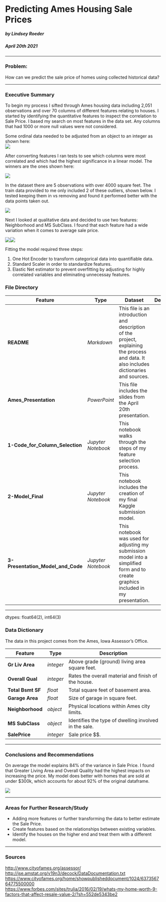 # Predicting Ames Housing Sale Prices
##### by Lindsey Roeder
##### *April 20th 2021*

---

### Problem: 
How can we predict the sale price of homes using collected historical data?<br>

---

### Executive Summary
To begin my process I sifted through Ames housing data including 2,051 observations and over 70 columns of different features relating to houses. I started by identifying the quantitative features to inspect the correlation to Sale Price. I based my search on most features in the data set. Any columns that had 1000 or more null values were not considered.

Some ordinal data needed to be adjusted from an object to an integer as shown here:<br>
<img src="images/ordinal.png">

After converting features I ran tests to see which columns were most correlated and which had the highest significance in a linear model. The winners are the ones shown here:<br>

<img src="images/correlations.png">

In the dataset there are 5 observations with over 4000 square feet. The train data provided to me only included 2 of these outliers, shown below. I tested keeping them in vs removing and found it performed better with the data points taken out.<br>

<img src="images/sqft_price.png">

Next I looked at qualitative data and decided to use two features: Neighborhood and MS SubClass. I found that each feature had a wide variation when it comes to average sale price.<br>

<img src="images/ames_map.jpg"><img src="images/mssubclass.png">

Fitting the model required three steps:
1) One Hot Encoder to transform categorical data into quantifiable data.<br>
2) Standard Scaler in order to standardize features.<br>
3) Elastic Net estimator to prevent overfitting by adjusting for highly correlated variables and eliminating unnecessay features.


### File Directory

|Feature|Type|Dataset|Description|
|---|---|---|---|
|**README**|*Markdown*|This file is an introduction and description of the project, explaining the process and data. It also includes dictionaries and sources.| 
|**Ames_Presentation**|*PowerPoint*|This file includes the slides from the April 20th presentation.| 
|**1-Code_for_Column_Selection**|*Jupyter Notebook*|This notebook walks through the steps of my feature selection process.| 
|**2-Model_Final**|*Jupyter Notebook*|This notebook includes the creation of my final Kaggle submission model.| 
|**3-Presentation_Model_and_Code**|*Jupyter Notebook*|This notebook was used for adjusting my submission model into a simplified form and to create graphics included in my presentation.| 

---

dtypes: float64(2), int64(3)
### Data Dictionary
The data in this project comes from the Ames, Iowa Assessor’s Office.

|Feature|Type|Description|
|---|---|---|
|**Gr Liv Area**|*integer*|Above grade (ground) living area square feet.| 
|**Overall Qual**|*integer*|Rates the overall material and finish of the house.|
|**Total Bsmt SF**|*float*|Total square feet of basement area.|
|**Garage Area**|*float*|Size of garage in square feet.|
|**Neighborhood**|*object*|Physical locations within Ames city limits.|
|**MS SubClass**|*object*|Identifies the type of dwelling involved in the sale.|
|**SalePrice**|*integer*|Sale price $$.|

---

### Conclusions and Recommendations
On average the model explains 84% of the variance in Sale Price. I found that Greater Living Area and Overall Quality had the highest impacts on increasing the price. My model does better with homes that are sold at under $300k, which accounts for about 92% of the original dataframe.<br>

<img src="images/final_preds.png">



---

### Areas for Further Research/Study 
* Adding more features or further transforming the data to better estimate the Sale Price.
* Create features based on the relationships between existing variables.
* Identify the houses on the higher end and treat them with a different model.

---

### Sources
http://www.cityofames.org/assessor/<br>
http://jse.amstat.org/v19n3/decock/DataDocumentation.txt<br>
https://www.cityofames.org/home/showpublisheddocument/1024/637356764775500000<br>
https://www.forbes.com/sites/trulia/2016/02/19/whats-my-home-worth-9-factors-that-affect-resale-value-2/?sh=552de5343be2


